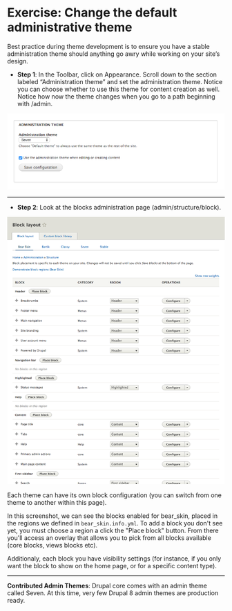 # Exercise: Change the default administrative theme

Best practice during theme development is to ensure you have a stable administration theme should anything go awry while working on your site’s design. 

* **Step 1**: In the Toolbar, click on Appearance. Scroll down to the section labeled “Administration theme” and set the administration theme.  Notice you can choose whether to use this theme for content creation as well. Notice how now the theme changes when you go to a path beginning with /admin.

![](admin-theme.png)

---

* **Step 2**: Look at the blocks administration page (admin/structure/block).

![](blocks.png)

Each theme can have its own block configuration (you can switch from one theme to another within this page).

In this screenshot, we can see the blocks enabled for bear_skin, placed in the regions we defined in ```bear_skin.info.yml```. To add a block you don't see yet, you must choose a region a click the "Place block" button. From there you'll access an overlay that allows you to pick from all blocks available (core blocks, views blocks etc). 

Additionaly, each block you have visibility settings (for instance, if you only want the block to show on the home page, or for a specific content type). 

---

**Contributed Admin Themes**:
Drupal core comes with an admin theme called Seven. At this time, very few Drupal 8 admin themes are production ready. 

